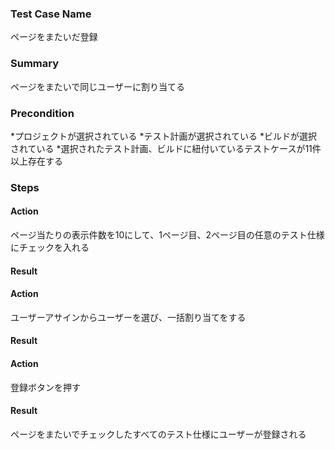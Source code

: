 ### Test Case Name
ページをまたいだ登録

### Summary
ページをまたいで同じユーザーに割り当てる

### Precondition
*プロジェクトが選択されている
*テスト計画が選択されている
*ビルドが選択されている
*選択されたテスト計画、ビルドに紐付いているテストケースが11件以上存在する

### Steps

#### Action
ページ当たりの表示件数を10にして、1ページ目、2ページ目の任意のテスト仕様にチェックを入れる
#### Result

#### Action
ユーザーアサインからユーザーを選び、一括割り当てをする
#### Result

#### Action
登録ボタンを押す
#### Result
ページをまたいでチェックしたすべてのテスト仕様にユーザーが登録される
